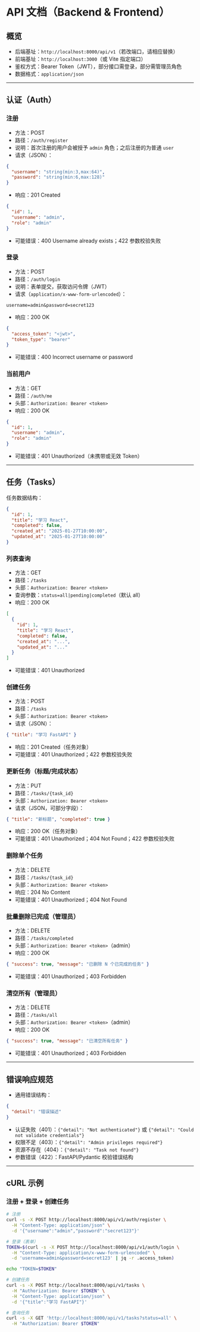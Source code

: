 # API 文档（Backend & Frontend）

## 概览

- 后端基址：`http://localhost:8000/api/v1`（若改端口，请相应替换）
- 前端基址：`http://localhost:3000`（或 Vite 指定端口）
- 鉴权方式：Bearer Token（JWT），部分接口需登录，部分需管理员角色
- 数据格式：`application/json`

---

## 认证（Auth）

### 注册

- 方法：POST
- 路径：`/auth/register`
- 说明：首次注册的用户会被授予 `admin` 角色；之后注册的为普通 `user`
- 请求（JSON）：

```json
{
  "username": "string(min:3,max:64)",
  "password": "string(min:6,max:128)"
}
```

- 响应：201 Created

```json
{
  "id": 1,
  "username": "admin",
  "role": "admin"
}
```

- 可能错误：400 Username already exists；422 参数校验失败

### 登录

- 方法：POST
- 路径：`/auth/login`
- 说明：表单提交，获取访问令牌（JWT）
- 请求（`application/x-www-form-urlencoded`）：

```
username=admin&password=secret123
```

- 响应：200 OK

```json
{
  "access_token": "<jwt>",
  "token_type": "bearer"
}
```

- 可能错误：400 Incorrect username or password

### 当前用户

- 方法：GET
- 路径：`/auth/me`
- 头部：`Authorization: Bearer <token>`
- 响应：200 OK

```json
{
  "id": 1,
  "username": "admin",
  "role": "admin"
}
```

- 可能错误：401 Unauthorized（未携带或无效 Token）

---

## 任务（Tasks）

任务数据结构：

```json
{
  "id": 1,
  "title": "学习 React",
  "completed": false,
  "created_at": "2025-01-27T10:00:00",
  "updated_at": "2025-01-27T10:00:00"
}
```

### 列表查询

- 方法：GET
- 路径：`/tasks`
- 头部：`Authorization: Bearer <token>`
- 查询参数：`status=all|pending|completed`（默认 all）
- 响应：200 OK

```json
[
  {
    "id": 1,
    "title": "学习 React",
    "completed": false,
    "created_at": "...",
    "updated_at": "..."
  }
]
```

- 可能错误：401 Unauthorized

### 创建任务

- 方法：POST
- 路径：`/tasks`
- 头部：`Authorization: Bearer <token>`
- 请求（JSON）：

```json
{ "title": "学习 FastAPI" }
```

- 响应：201 Created（任务对象）
- 可能错误：401 Unauthorized；422 参数校验失败

### 更新任务（标题/完成状态）

- 方法：PUT
- 路径：`/tasks/{task_id}`
- 头部：`Authorization: Bearer <token>`
- 请求（JSON，可部分字段）：

```json
{ "title": "新标题", "completed": true }
```

- 响应：200 OK（任务对象）
- 可能错误：401 Unauthorized；404 Not Found；422 参数校验失败

### 删除单个任务

- 方法：DELETE
- 路径：`/tasks/{task_id}`
- 头部：`Authorization: Bearer <token>`
- 响应：204 No Content
- 可能错误：401 Unauthorized；404 Not Found

### 批量删除已完成（管理员）

- 方法：DELETE
- 路径：`/tasks/completed`
- 头部：`Authorization: Bearer <token>`（admin）
- 响应：200 OK

```json
{ "success": true, "message": "已删除 N 个已完成的任务" }
```

- 可能错误：401 Unauthorized；403 Forbidden

### 清空所有（管理员）

- 方法：DELETE
- 路径：`/tasks/all`
- 头部：`Authorization: Bearer <token>`（admin）
- 响应：200 OK

```json
{ "success": true, "message": "已清空所有任务" }
```

- 可能错误：401 Unauthorized；403 Forbidden

---

## 错误响应规范

- 通用错误结构：

```json
{
  "detail": "错误描述"
}
```

- 认证失败（401）：`{"detail": "Not authenticated"}` 或 `{"detail": "Could not validate credentials"}`
- 权限不足（403）：`{"detail": "Admin privileges required"}`
- 资源不存在（404）：`{"detail": "Task not found"}`
- 参数错误（422）：FastAPI/Pydantic 校验错误结构

---

## cURL 示例

### 注册 + 登录 + 创建任务

```bash
# 注册
curl -s -X POST http://localhost:8000/api/v1/auth/register \
  -H "Content-Type: application/json" \
  -d '{"username":"admin","password":"secret123"}'

# 登录（表单）
TOKEN=$(curl -s -X POST http://localhost:8000/api/v1/auth/login \
  -H "Content-Type: application/x-www-form-urlencoded" \
  -d 'username=admin&password=secret123' | jq -r .access_token)

echo "TOKEN=$TOKEN"

# 创建任务
curl -s -X POST http://localhost:8000/api/v1/tasks \
  -H "Authorization: Bearer $TOKEN" \
  -H "Content-Type: application/json" \
  -d '{"title":"学习 FastAPI"}'

# 查询任务
curl -s -X GET 'http://localhost:8000/api/v1/tasks?status=all' \
  -H "Authorization: Bearer $TOKEN"
```
